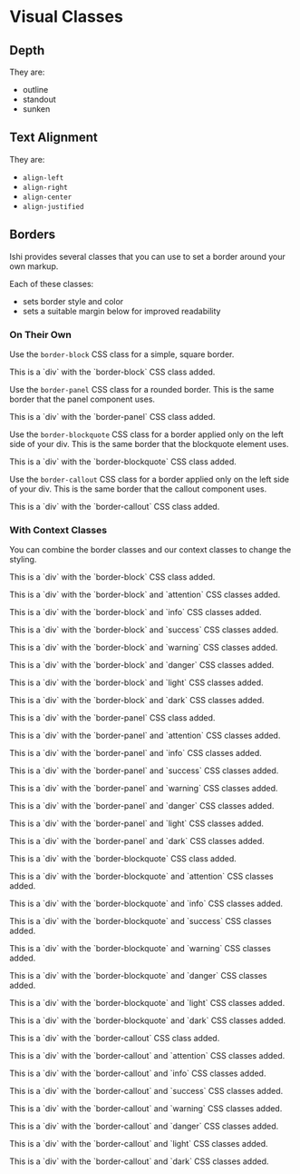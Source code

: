 # Visual Classes

## Depth

They are:

* outline
* standout
* sunken

## Text Alignment

They are:

* `align-left`
* `align-right`
* `align-center`
* `align-justified`

## Borders

Ishi provides several classes that you can use to set a border around your own markup.

Each of these classes:

* sets border style and color
* sets a suitable margin below for improved readability

### On Their Own

Use the `border-block` CSS class for a simple, square border.

<div class="block border-block">
    <p>This is a `div` with the `border-block` CSS class added.</p>
</div>

Use the `border-panel` CSS class for a rounded border. This is the same border that the panel component uses.

<div class="block border-panel">
    <p>This is a `div` with the `border-panel` CSS class added.</p>
</div>

Use the `border-blockquote` CSS class for a border applied only on the left side of your div. This is the same border that the blockquote element uses.

<div class="block border-blockquote">
    <p>This is a `div` with the `border-blockquote` CSS class added.</p>
</div>

Use the `border-callout` CSS class for a border applied only on the left side of your div. This is the same border that the callout component uses.

<div class="block border-callout">
    <p>This is a `div` with the `border-callout` CSS class added.</p>
</div>

### With Context Classes

You can combine the border classes and our context classes to change the styling.

<div class="block border-block">
    <p>This is a `div` with the `border-block` CSS class added.</p>
</div>

<div class="block border-block attention">
    <p>This is a `div` with the `border-block` and `attention` CSS classes added.</p>
</div>

<div class="block border-block info">
    <p>This is a `div` with the `border-block` and `info` CSS classes added.</p>
</div>

<div class="block border-block success">
    <p>This is a `div` with the `border-block` and `success` CSS classes added.</p>
</div>

<div class="block border-block warning">
    <p>This is a `div` with the `border-block` and `warning` CSS classes added.</p>
</div>

<div class="block border-block danger">
    <p>This is a `div` with the `border-block` and `danger` CSS classes added.</p>
</div>

<div class="block border-block light">
    <p>This is a `div` with the `border-block` and `light` CSS classes added.</p>
</div>

<div class="block border-block dark">
    <p>This is a `div` with the `border-block` and `dark` CSS classes added.</p>
</div>


<div class="block border-panel">
    <p>This is a `div` with the `border-panel` CSS class added.</p>
</div>

<div class="block border-panel attention">
    <p>This is a `div` with the `border-panel` and `attention` CSS classes added.</p>
</div>

<div class="block border-panel info">
    <p>This is a `div` with the `border-panel` and `info` CSS classes added.</p>
</div>

<div class="block border-panel success">
    <p>This is a `div` with the `border-panel` and `success` CSS classes added.</p>
</div>

<div class="block border-panel warning">
    <p>This is a `div` with the `border-panel` and `warning` CSS classes added.</p>
</div>

<div class="block border-panel danger">
    <p>This is a `div` with the `border-panel` and `danger` CSS classes added.</p>
</div>

<div class="block border-panel light">
    <p>This is a `div` with the `border-panel` and `light` CSS classes added.</p>
</div>

<div class="block border-panel dark">
    <p>This is a `div` with the `border-panel` and `dark` CSS classes added.</p>
</div>


<div class="block border-blockquote">
    <p>This is a `div` with the `border-blockquote` CSS class added.</p>
</div>

<div class="block border-blockquote attention">
    <p>This is a `div` with the `border-blockquote` and `attention` CSS classes added.</p>
</div>

<div class="block border-blockquote info">
    <p>This is a `div` with the `border-blockquote` and `info` CSS classes added.</p>
</div>

<div class="block border-blockquote success">
    <p>This is a `div` with the `border-blockquote` and `success` CSS classes added.</p>
</div>

<div class="block border-blockquote warning">
    <p>This is a `div` with the `border-blockquote` and `warning` CSS classes added.</p>
</div>

<div class="block border-blockquote danger">
    <p>This is a `div` with the `border-blockquote` and `danger` CSS classes added.</p>
</div>

<div class="block border-blockquote light">
    <p>This is a `div` with the `border-blockquote` and `light` CSS classes added.</p>
</div>

<div class="block border-blockquote dark">
    <p>This is a `div` with the `border-blockquote` and `dark` CSS classes added.</p>
</div>


<div class="block border-callout">
    <p>This is a `div` with the `border-callout` CSS class added.</p>
</div>

<div class="block border-callout attention">
    <p>This is a `div` with the `border-callout` and `attention` CSS classes added.</p>
</div>

<div class="block border-callout info">
    <p>This is a `div` with the `border-callout` and `info` CSS classes added.</p>
</div>

<div class="block border-callout success">
    <p>This is a `div` with the `border-callout` and `success` CSS classes added.</p>
</div>

<div class="block border-callout warning">
    <p>This is a `div` with the `border-callout` and `warning` CSS classes added.</p>
</div>

<div class="block border-callout danger">
    <p>This is a `div` with the `border-callout` and `danger` CSS classes added.</p>
</div>

<div class="block border-callout light">
    <p>This is a `div` with the `border-callout` and `light` CSS classes added.</p>
</div>

<div class="block border-callout dark">
    <p>This is a `div` with the `border-callout` and `dark` CSS classes added.</p>
</div>

